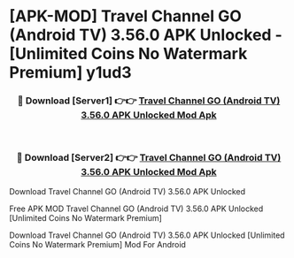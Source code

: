 # [APK-MOD] Travel Channel GO (Android TV) 3.56.0 APK Unlocked - [Unlimited Coins No Watermark Premium] y1ud3



<div align="center">
<h3>🔴 Download [Server1] 👉👉 <a href="https://momento.my/?title=Travel_Channel_GO_(Android_TV)_3.56.0_APK_Unlocked">Travel Channel GO (Android TV) 3.56.0 APK Unlocked Mod Apk</a></h3><br>

<h3>🔴 Download [Server2] 👉👉 <a href="https://momento.my/?title=Travel_Channel_GO_(Android_TV)_3.56.0_APK_Unlocked">Travel Channel GO (Android TV) 3.56.0 APK Unlocked Mod Apk</a></h3>
</div>



Download Travel Channel GO (Android TV) 3.56.0 APK Unlocked 

Free APK MOD Travel Channel GO (Android TV) 3.56.0 APK Unlocked [Unlimited Coins No Watermark Premium]

Download Travel Channel GO (Android TV) 3.56.0 APK Unlocked [Unlimited Coins No Watermark Premium] Mod For Android
